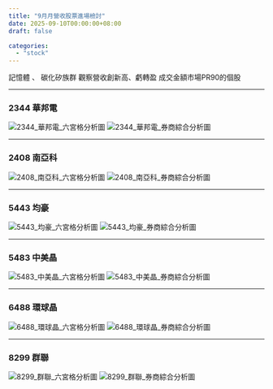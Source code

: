 ```yaml
---
title: "9月月營收股票進場檢討"
date: 2025-09-10T00:00:00+08:00
draft: false

categories: 
  - "stock"
---
```

記憶體 、 碳化矽族群
觀察營收創新高、虧轉盈
成交金額市場PR90的個股

---

### 2344 華邦電

![2344_華邦電_六宮格分析圖](2025-09/2344_華邦電_六宮格分析圖.png)
![2344_華邦電_券商綜合分析圖](2025-09/2344_華邦電_券商綜合分析圖.png)

---

### 2408 南亞科

![2408_南亞科_六宮格分析圖](2025-09/2408_南亞科_六宮格分析圖.png)
![2408_南亞科_券商綜合分析圖](2025-09/2408_南亞科_券商綜合分析圖.png)

---

### 5443 均豪

![5443_均豪_六宮格分析圖](2025-09/5443_均豪_六宮格分析圖.png)
![5443_均豪_券商綜合分析圖](2025-09/5443_均豪_券商綜合分析圖.png)

---

### 5483 中美晶

![5483_中美晶_六宮格分析圖](2025-09/5483_中美晶_六宮格分析圖.png)
![5483_中美晶_券商綜合分析圖](2025-09/5483_中美晶_券商綜合分析圖.png)

---

### 6488 環球晶

![6488_環球晶_六宮格分析圖](2025-09/6488_環球晶_六宮格分析圖.png)
![6488_環球晶_券商綜合分析圖](2025-09/6488_環球晶_券商綜合分析圖.png)

---

### 8299 群聯

![8299_群聯_六宮格分析圖](2025-09/8299_群聯_六宮格分析圖.png)
![8299_群聯_券商綜合分析圖](2025-09/8299_群聯_券商綜合分析圖.png)